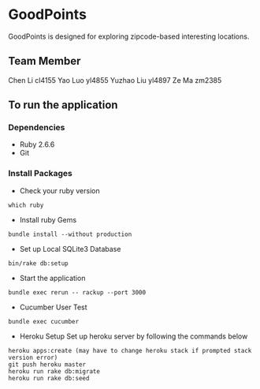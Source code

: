 # GoodPoints

GoodPoints is designed for exploring zipcode-based interesting locations. 

## Team Member
Chen Li     cl4155
Yao Luo     yl4855
Yuzhao Liu  yl4897
Ze Ma       zm2385

## To run the application

### Dependencies
* Ruby 2.6.6
* Git

### Install Packages
* Check your ruby version
```
which ruby
```
* Install ruby Gems
```
bundle install --without production
```
* Set up Local SQLite3 Database
```
bin/rake db:setup
```

* Start the application
```
bundle exec rerun -- rackup --port 3000
```

* Cucumber User Test
```
bundle exec cucumber
```

* Heroku Setup
Set up heroku server by following the commands below
```
heroku apps:create (may have to change heroku stack if prompted stack version error)
git push heroku master
heroku run rake db:migrate
heroku run rake db:seed
```